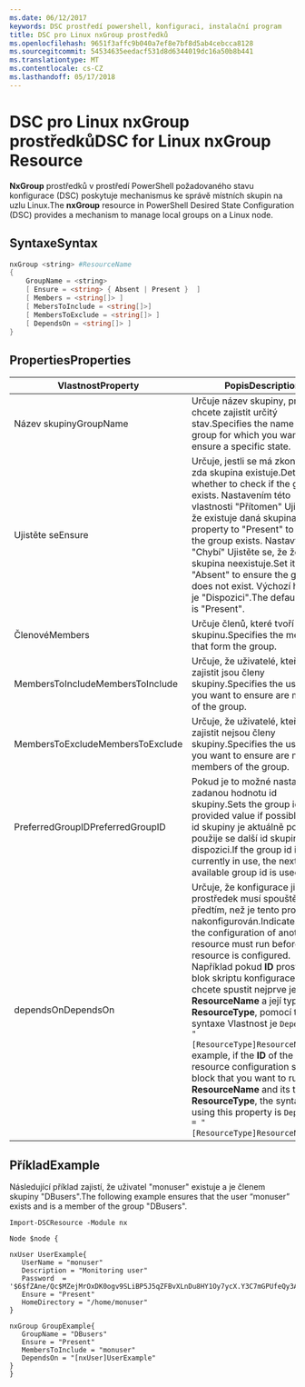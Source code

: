 ```yaml
---
ms.date: 06/12/2017
keywords: DSC prostředí powershell, konfiguraci, instalační program
title: DSC pro Linux nxGroup prostředků
ms.openlocfilehash: 9651f3affc9b040a7ef8e7bf8d5ab4cebcca8128
ms.sourcegitcommit: 54534635eedacf531d8d6344019dc16a50b8b441
ms.translationtype: MT
ms.contentlocale: cs-CZ
ms.lasthandoff: 05/17/2018
---
```

# <a name="dsc-for-linux-nxgroup-resource"></a><span data-ttu-id="fba3b-103">DSC pro Linux nxGroup prostředků</span><span class="sxs-lookup"><span data-stu-id="fba3b-103">DSC for Linux nxGroup Resource</span></span>

<span data-ttu-id="fba3b-104">**NxGroup** prostředků v prostředí PowerShell požadovaného stavu konfigurace (DSC) poskytuje mechanismus ke správě místních skupin na uzlu Linux.</span><span class="sxs-lookup"><span data-stu-id="fba3b-104">The **nxGroup** resource in PowerShell Desired State Configuration (DSC) provides a mechanism to manage local groups on a Linux node.</span></span>

## <a name="syntax"></a><span data-ttu-id="fba3b-105">Syntaxe</span><span class="sxs-lookup"><span data-stu-id="fba3b-105">Syntax</span></span>

```powershell
nxGroup <string> #ResourceName
{
    GroupName = <string>
    [ Ensure = <string> { Absent | Present }  ]
    [ Members = <string[]> ]
    [ MebersToInclude = <string[]>]
    [ MembersToExclude = <string[]> ]
    [ DependsOn = <string[]> ]
}

```

## <a name="properties"></a><span data-ttu-id="fba3b-106">Properties</span><span class="sxs-lookup"><span data-stu-id="fba3b-106">Properties</span></span>

|  <span data-ttu-id="fba3b-107">Vlastnost</span><span class="sxs-lookup"><span data-stu-id="fba3b-107">Property</span></span> |  <span data-ttu-id="fba3b-108">Popis</span><span class="sxs-lookup"><span data-stu-id="fba3b-108">Description</span></span> |
|---|---|
| <span data-ttu-id="fba3b-109">Název skupiny</span><span class="sxs-lookup"><span data-stu-id="fba3b-109">GroupName</span></span>| <span data-ttu-id="fba3b-110">Určuje název skupiny, pro které chcete zajistit určitý stav.</span><span class="sxs-lookup"><span data-stu-id="fba3b-110">Specifies the name of the group for which you want to ensure a specific state.</span></span>|
| <span data-ttu-id="fba3b-111">Ujistěte se</span><span class="sxs-lookup"><span data-stu-id="fba3b-111">Ensure</span></span>| <span data-ttu-id="fba3b-112">Určuje, jestli se má zkontrolovat, zda skupina existuje.</span><span class="sxs-lookup"><span data-stu-id="fba3b-112">Determines whether to check if the group exists.</span></span> <span data-ttu-id="fba3b-113">Nastavením této vlastnosti "Přítomen" Ujistěte se, že existuje daná skupina.</span><span class="sxs-lookup"><span data-stu-id="fba3b-113">Set this property to "Present" to ensure the group exists.</span></span> <span data-ttu-id="fba3b-114">Nastavte ji na "Chybí" Ujistěte se, že že skupina neexistuje.</span><span class="sxs-lookup"><span data-stu-id="fba3b-114">Set it to "Absent" to ensure the group does not exist.</span></span> <span data-ttu-id="fba3b-115">Výchozí hodnota je "Dispozici".</span><span class="sxs-lookup"><span data-stu-id="fba3b-115">The default value is "Present".</span></span>|
| <span data-ttu-id="fba3b-116">Členové</span><span class="sxs-lookup"><span data-stu-id="fba3b-116">Members</span></span>| <span data-ttu-id="fba3b-117">Určuje členů, které tvoří skupinu.</span><span class="sxs-lookup"><span data-stu-id="fba3b-117">Specifies the members that form the group.</span></span>|
| <span data-ttu-id="fba3b-118">MembersToInclude</span><span class="sxs-lookup"><span data-stu-id="fba3b-118">MembersToInclude</span></span>| <span data-ttu-id="fba3b-119">Určuje, že uživatelé, kteří chcete zajistit jsou členy skupiny.</span><span class="sxs-lookup"><span data-stu-id="fba3b-119">Specifies the users who you want to ensure are members of the group.</span></span>|
| <span data-ttu-id="fba3b-120">MembersToExclude</span><span class="sxs-lookup"><span data-stu-id="fba3b-120">MembersToExclude</span></span>| <span data-ttu-id="fba3b-121">Určuje, že uživatelé, kteří chcete zajistit nejsou členy skupiny.</span><span class="sxs-lookup"><span data-stu-id="fba3b-121">Specifies the users who you want to ensure are not members of the group.</span></span>|
| <span data-ttu-id="fba3b-122">PreferredGroupID</span><span class="sxs-lookup"><span data-stu-id="fba3b-122">PreferredGroupID</span></span>| <span data-ttu-id="fba3b-123">Pokud je to možné nastaví na zadanou hodnotu id skupiny.</span><span class="sxs-lookup"><span data-stu-id="fba3b-123">Sets the group id to the provided value if possible.</span></span> <span data-ttu-id="fba3b-124">Pokud id skupiny je aktuálně používán, použije se další id skupiny k dispozici.</span><span class="sxs-lookup"><span data-stu-id="fba3b-124">If the group id is currently in use, the next available group id is used.</span></span>|
| <span data-ttu-id="fba3b-125">dependsOn</span><span class="sxs-lookup"><span data-stu-id="fba3b-125">DependsOn</span></span> | <span data-ttu-id="fba3b-126">Určuje, že konfigurace jiný prostředek musí spouštět předtím, než je tento prostředek nakonfigurován.</span><span class="sxs-lookup"><span data-stu-id="fba3b-126">Indicates that the configuration of another resource must run before this resource is configured.</span></span> <span data-ttu-id="fba3b-127">Například pokud **ID** prostředku blok skriptu konfigurace, který chcete spustit nejprve je **ResourceName** a její typ je **ResourceType**, pomocí této syntaxe Vlastnost je `DependsOn = "[ResourceType]ResourceName"`.</span><span class="sxs-lookup"><span data-stu-id="fba3b-127">For example, if the **ID** of the resource configuration script block that you want to run first is **ResourceName** and its type is **ResourceType**, the syntax for using this property is `DependsOn = "[ResourceType]ResourceName"`.</span></span>|

## <a name="example"></a><span data-ttu-id="fba3b-128">Příklad</span><span class="sxs-lookup"><span data-stu-id="fba3b-128">Example</span></span>

<span data-ttu-id="fba3b-129">Následující příklad zajistí, že uživatel "monuser" existuje a je členem skupiny "DBusers".</span><span class="sxs-lookup"><span data-stu-id="fba3b-129">The following example ensures that the user “monuser” exists and is a member of the group "DBusers".</span></span>

```
Import-DSCResource -Module nx

Node $node {

nxUser UserExample{
   UserName = "monuser"
   Description = "Monitoring user"
   Password  =    '$6$fZAne/Qc$MZejMrOxDK0ogv9SLiBP5J5qZFBvXLnDu8HY1Oy7ycX.Y3C7mGPUfeQy3A82ev3zIabhDQnj2ayeuGn02CqE/0'
   Ensure = "Present"
   HomeDirectory = "/home/monuser"
}

nxGroup GroupExample{
   GroupName = "DBusers"
   Ensure = "Present"
   MembersToInclude = "monuser"
   DependsOn = "[nxUser]UserExample"
}
}
```